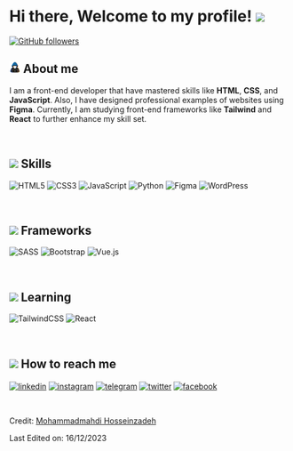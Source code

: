 # Hi there, Welcome to my profile! <img src="https://media.giphy.com/media/hvRJCLFzcasrR4ia7z/giphy.gif" width="25px">
[![GitHub followers](https://img.shields.io/github/followers/mmhosseinzadeh9190.svg?style=social&label=Follow)](https://github.com/mmhosseinzadeh9190?tab=followers)

## <img src="https://github.com/0xAbdulKhalid/0xAbdulKhalid/raw/main/assets/mdImages/about_me.gif" width="20px"> About me
I am a front-end developer that have mastered skills like **HTML**, **CSS**, and **JavaScript**. Also, I have designed professional examples of websites using **Figma**. Currently, I am studying front-end frameworks like **Tailwind** and **React** to further enhance my skill set.

<br>

## <img src="https://user-images.githubusercontent.com/5713670/87202985-820dcb80-c2b6-11ea-9f56-7ec461c497c3.gif" width ="20"> Skills
![HTML5](https://img.shields.io/badge/html5-%23E34F26.svg?style=for-the-badge&logo=html5&logoColor=white)
![CSS3](https://img.shields.io/badge/css3-%231572B6.svg?style=for-the-badge&logo=css3&logoColor=white)
![JavaScript](https://img.shields.io/badge/JavaScript%20-%23F7DF1E.svg?style=for-the-badge&logo=javascript&logoColor=black)
![Python](https://img.shields.io/badge/python-3670A0?style=for-the-badge&logo=python&logoColor=ffdd54)
![Figma](https://img.shields.io/badge/figma-%23F24E1E.svg?style=for-the-badge&logo=figma&logoColor=white)
![WordPress](https://img.shields.io/badge/WordPress-%23117AC9.svg?style=for-the-badge&logo=WordPress&logoColor=white)

<br>

## <img src="https://media.giphy.com/media/ObNTw8Uzwy6KQ/giphy.gif" width="20px"> Frameworks
![SASS](https://img.shields.io/badge/SASS-hotpink.svg?style=for-the-badge&logo=SASS&logoColor=white)
![Bootstrap](https://img.shields.io/badge/bootstrap-%23563D7C.svg?style=for-the-badge&logo=bootstrap&logoColor=white)
![Vue.js](https://img.shields.io/badge/vuejs-%2335495e.svg?style=for-the-badge&logo=vuedotjs&logoColor=%234FC08D)

<br>

## <img src="https://user-images.githubusercontent.com/5679180/79618120-0daffb80-80be-11ea-819e-d2b0fa904d07.gif" width="20px"> Learning
![TailwindCSS](https://img.shields.io/badge/tailwindcss-%2338B2AC.svg?style=for-the-badge&logo=tailwind-css&logoColor=white)
![React](https://img.shields.io/badge/react-%2320232a.svg?style=for-the-badge&logo=react&logoColor=%2361DAFB) 

<br>

## <img src="https://media.giphy.com/media/hS3IR40sIwRl6zUyrQ/giphy.gif" width="25"> How to reach me
<a href="" target="blank"><img align="center" src="https://mhosseinzadeh.host.webr.ir/img/linkedin.svg" alt="linkedin" height="30" width="30"></a>
<a href="" target="blank"><img align="center" src="https://mhosseinzadeh.host.webr.ir/img/instagram.svg" alt="instagram" height="30" width="30"></a>
<a href="" target="blank"><img align="center" src="https://mhosseinzadeh.host.webr.ir/img/telegram.svg" alt="telegram" height="30" width="30"></a>
<a href="" target="blank"><img align="center" src="https://mhosseinzadeh.host.webr.ir/img/twitter.svg" alt="twitter" height="30" width="30"></a>
<a href="" target="blank"><img align="center" src="https://mhosseinzadeh.host.webr.ir/img/facebook.svg" alt="facebook" height="30" width="30"></a>

<br>

Credit: [Mohammadmahdi Hosseinzadeh](https://github.com/mmhosseinzadeh9190)

Last Edited on: 16/12/2023

<!-- <picture><img src="https://media.giphy.com/media/O51MQ3DduOcGW6ofR3/giphy.gif" width="20"></img></picture>-->

<!--
**mmhosseinzadeh9190/mmhosseinzadeh9190** is a ✨ _special_ ✨ repository because its `README.md` (this file) appears on your GitHub profile.

- 🔭 I’m currently working on ...
- 🌱 I’m currently learning ...
- 👯 I’m looking to collaborate on ...
- 🤔 I’m looking for help with ...
- 💬 Ask me about ...
- 📫 How to reach me: ...
- 😄 Pronouns: ...
- ⚡ Fun fact: ...
-->
